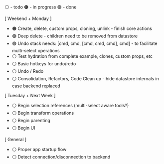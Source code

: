 ⚪ - todo
🟠 - in progress
🟢 - done

[ Weekend + Monday ]

* 🟠 Create, delete, custom props, cloning, unlink - finish core actions
* 🟢 Deep delete - children need to be removed from datastore
* 🟢 Undo stack needs: [cmd, cmd, [cmd, cmd, cmd], cmd] - to facilitate multi-select operations
* ⚪ Test hydration from complete example, clones, custom props, etc
* ⚪ Basic hotkeys for undo/redo
* ⚪ Undo / Redo
* ⚪ Consolidation, Refactors, Code Clean up - hide datastore internals in case backend replaced

[ Tuesday + Next Week ]

* ⚪ Begin selection references (multi-select aware tools?)
* ⚪ Begin transform operations
* ⚪ Begin parenting
* ⚪ Begin UI

[ General ]
* ⚪ Proper app startup flow
* ⚪ Detect connection/disconnection to backend
